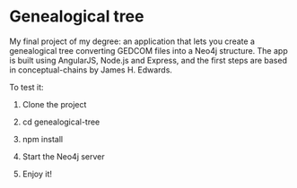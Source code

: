 Genealogical tree
================
My final project of my degree: an application that lets you create a genealogical tree converting GEDCOM files into a Neo4j structure. The app is built using AngularJS, Node.js and Express, and the first steps are based in conceptual-chains by James H. Edwards.

To test it:

1) Clone the project

2) cd genealogical-tree

3) npm install

4) Start the Neo4j server

5) Enjoy it!
